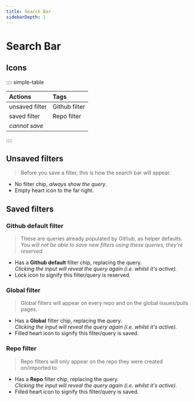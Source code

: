 ```yaml
---
title: Search Bar
sidebarDepth: 1
---
```


# Search Bar

## Icons

:::: simple-table

|Actions                                      |Tags                                  |
|:--------------------------------------------|:-------------------------------------|
|<GsfIcon icon="heartOutline"/> unsaved filter|<GsfIcon icon="github"/> Github filter|
|<GsfIcon icon="heart"/> saved filter         |<GsfIcon icon="repo"/> Repo filter    |
|<GsfIcon icon="lock"/> _cannot save_         |                                      |

::::

## Unsaved filters

> Before you save a filter, this is how the search bar will appear.

- No filter chip, _always show the query_.
- Empty heart icon to the far right.

<GsfSearchBar
  variant="new"
  width="100%"/>


## Saved filters

### Github default filter
> These are queries already populated by Github, as helper defaults.
> <br>*You will not be able to save new filters using these queries, they're reserved.*

- Has a **Github default** filter chip, replacing the query.
  <br>_Clicking the input will reveal the query again (i.e. whilst it's active)._
- Lock icon to signify this filter/query is reserved.

<GsfSearchBar
  variant="default"
  width="100%"/>

### Global filter
> Global filters will appear on every repo and on the global issues/pulls pages.

- Has a **Global** filter chip, replacing the query.
  <br>_Clicking the input will reveal the query again (i.e. whilst it's active)._
- Filled heart icon to signify this filter/query is saved.

<GsfSearchBar
  variant="global"
  width="100%"/>

### Repo filter
> Repo filters will only appear on the repo they were created on/imported to.

- Has a **Repo** filter chip, replacing the query.
  <br>_Clicking the input will reveal the query again (i.e. whilst it's active)._
- Filled heart icon to signify this filter/query is saved.

<GsfSearchBar
  variant="repo"
  width="100%"/>
